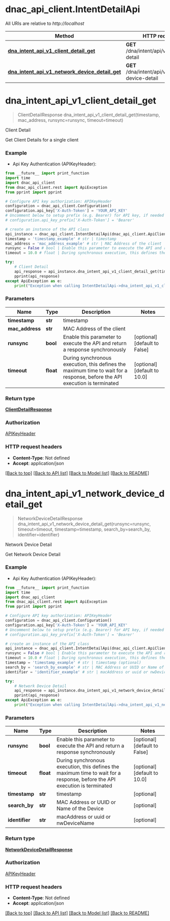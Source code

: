 # dnac_api_client.IntentDetailApi

All URIs are relative to *http://localhost*

Method | HTTP request | Description
------------- | ------------- | -------------
[**dna_intent_api_v1_client_detail_get**](IntentDetailApi.md#dna_intent_api_v1_client_detail_get) | **GET** /dna/intent/api/v1/client-detail | Client Detail
[**dna_intent_api_v1_network_device_detail_get**](IntentDetailApi.md#dna_intent_api_v1_network_device_detail_get) | **GET** /dna/intent/api/v1/network-device-detail | Network Device Detail


# **dna_intent_api_v1_client_detail_get**
> ClientDetailResponse dna_intent_api_v1_client_detail_get(timestamp, mac_address, runsync=runsync, timeout=timeout)

Client Detail

Get Client Details for a single client

### Example

* Api Key Authentication (APIKeyHeader): 
```python
from __future__ import print_function
import time
import dnac_api_client
from dnac_api_client.rest import ApiException
from pprint import pprint

# Configure API key authorization: APIKeyHeader
configuration = dnac_api_client.Configuration()
configuration.api_key['X-Auth-Token'] = 'YOUR_API_KEY'
# Uncomment below to setup prefix (e.g. Bearer) for API key, if needed
# configuration.api_key_prefix['X-Auth-Token'] = 'Bearer'

# create an instance of the API class
api_instance = dnac_api_client.IntentDetailApi(dnac_api_client.ApiClient(configuration))
timestamp = 'timestamp_example' # str | timestamp
mac_address = 'mac_address_example' # str | MAC Address of the client
runsync = False # bool | Enable this parameter to execute the API and return a response synchronously (optional) (default to False)
timeout = 10.0 # float | During synchronous execution, this defines the maximum time to wait for a response, before the API execution is terminated (optional) (default to 10.0)

try:
    # Client Detail
    api_response = api_instance.dna_intent_api_v1_client_detail_get(timestamp, mac_address, runsync=runsync, timeout=timeout)
    pprint(api_response)
except ApiException as e:
    print("Exception when calling IntentDetailApi->dna_intent_api_v1_client_detail_get: %s\n" % e)
```

### Parameters

Name | Type | Description  | Notes
------------- | ------------- | ------------- | -------------
 **timestamp** | **str**| timestamp | 
 **mac_address** | **str**| MAC Address of the client | 
 **runsync** | **bool**| Enable this parameter to execute the API and return a response synchronously | [optional] [default to False]
 **timeout** | **float**| During synchronous execution, this defines the maximum time to wait for a response, before the API execution is terminated | [optional] [default to 10.0]

### Return type

[**ClientDetailResponse**](ClientDetailResponse.md)

### Authorization

[APIKeyHeader](../README.md#APIKeyHeader)

### HTTP request headers

 - **Content-Type**: Not defined
 - **Accept**: application/json

[[Back to top]](#) [[Back to API list]](../README.md#documentation-for-api-endpoints) [[Back to Model list]](../README.md#documentation-for-models) [[Back to README]](../README.md)

# **dna_intent_api_v1_network_device_detail_get**
> NetworkDeviceDetailResponse dna_intent_api_v1_network_device_detail_get(runsync=runsync, timeout=timeout, timestamp=timestamp, search_by=search_by, identifier=identifier)

Network Device Detail

Get Network Device Detail

### Example

* Api Key Authentication (APIKeyHeader): 
```python
from __future__ import print_function
import time
import dnac_api_client
from dnac_api_client.rest import ApiException
from pprint import pprint

# Configure API key authorization: APIKeyHeader
configuration = dnac_api_client.Configuration()
configuration.api_key['X-Auth-Token'] = 'YOUR_API_KEY'
# Uncomment below to setup prefix (e.g. Bearer) for API key, if needed
# configuration.api_key_prefix['X-Auth-Token'] = 'Bearer'

# create an instance of the API class
api_instance = dnac_api_client.IntentDetailApi(dnac_api_client.ApiClient(configuration))
runsync = False # bool | Enable this parameter to execute the API and return a response synchronously (optional) (default to False)
timeout = 10.0 # float | During synchronous execution, this defines the maximum time to wait for a response, before the API execution is terminated (optional) (default to 10.0)
timestamp = 'timestamp_example' # str | timestamp (optional)
search_by = 'search_by_example' # str | MAC Address or UUID or Name of the Device (optional)
identifier = 'identifier_example' # str | macAddress or uuid or nwDeviceName (optional)

try:
    # Network Device Detail
    api_response = api_instance.dna_intent_api_v1_network_device_detail_get(runsync=runsync, timeout=timeout, timestamp=timestamp, search_by=search_by, identifier=identifier)
    pprint(api_response)
except ApiException as e:
    print("Exception when calling IntentDetailApi->dna_intent_api_v1_network_device_detail_get: %s\n" % e)
```

### Parameters

Name | Type | Description  | Notes
------------- | ------------- | ------------- | -------------
 **runsync** | **bool**| Enable this parameter to execute the API and return a response synchronously | [optional] [default to False]
 **timeout** | **float**| During synchronous execution, this defines the maximum time to wait for a response, before the API execution is terminated | [optional] [default to 10.0]
 **timestamp** | **str**| timestamp | [optional] 
 **search_by** | **str**| MAC Address or UUID or Name of the Device | [optional] 
 **identifier** | **str**| macAddress or uuid or nwDeviceName | [optional] 

### Return type

[**NetworkDeviceDetailResponse**](NetworkDeviceDetailResponse.md)

### Authorization

[APIKeyHeader](../README.md#APIKeyHeader)

### HTTP request headers

 - **Content-Type**: Not defined
 - **Accept**: application/json

[[Back to top]](#) [[Back to API list]](../README.md#documentation-for-api-endpoints) [[Back to Model list]](../README.md#documentation-for-models) [[Back to README]](../README.md)

